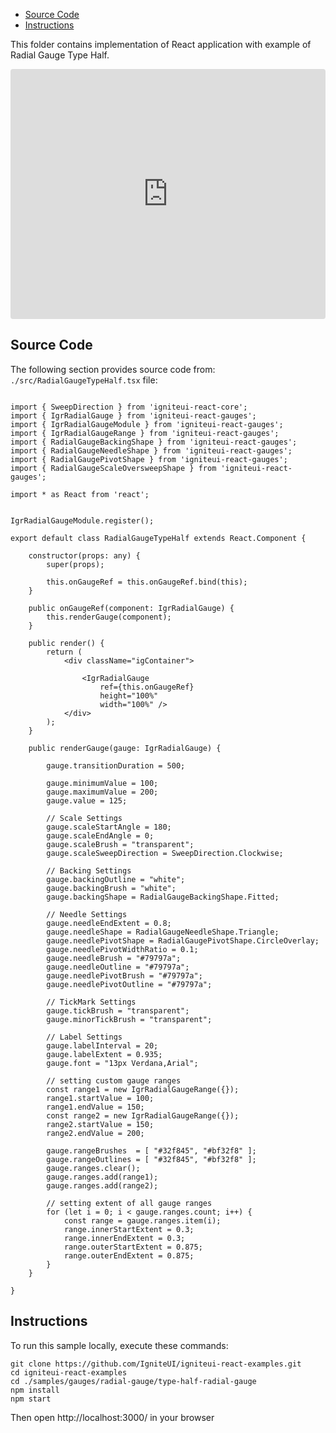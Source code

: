 <!-- NOTE: do not change this file because it will be auto re-generated from template file: -->
<!-- https://github.com/IgniteUI/igniteui-react-examples/tree/master/sample-template-files/ReadMe.md -->

<!-- ## Table of Contents -->
<!-- - [Sample Preview](#Sample-Preview) -->
- [Source Code](#Source-Code)
- [Instructions](#Instructions)

This folder contains implementation of React application with example of Radial Gauge Type Half.
<!-- in the Radial Gauge component -->
<!-- [Radial Gauge](https://infragistics.com/Reactsite/components/radial-gauge.html) -->

<html lang="en" xmlns="http://www.w3.org/1999/xhtml">
    <body>
        <!-- <a target="_blank" href="https://codesandbox.io/s/github/IgniteUI/igniteui-react-examples/tree/master/samples/gauges/radial-gauge/type-half-radial-gauge?fontsize=14&hidenavigation=1&theme=dark&view=preview&file=/src/RadialGaugeTypeHalf.tsx" rel="noopener noreferrer">
            <img height="40px" style="border-radius: 0.5rem" alt="Edit on CodeSandbox" src="https://static.infragistics.com/xplatform/images/sandbox/edit.png"/>
        </a> -->
        <!-- <a target="_blank"
href="https://codesandbox.io/s/github/IgniteUI/igniteui-react-examples/tree/master/samples/maps/geo-map/binding-csv-points?fontsize=14&hidenavigation=1&theme=dark&view=preview">
            <img alt="Edit Sample" src="https://codesandbox.io/static/img/play-codesandbox.svg"/>
        </a> -->
        <!-- <a target="_blank" style="margin-left: 0.5rem"
href="https://codesandbox.io/embed/github/IgniteUI/igniteui-react-examples/tree/master/samples/gauges/radial-gauge/type-half-radial-gauge?fontsize=14&hidenavigation=1&theme=dark&view=preview&file=/src/RadialGaugeTypeHalf.tsx">
            <img height="40px" style="border-radius: 5px" alt="View on CodeSandbox" src="https://static.infragistics.com/xplatform/images/sandbox/view.png"/>
        </a> -->
        <!-- <a target="_blank"
href="https://codesandbox.io/embed/github/IgniteUI/igniteui-react-examples/tree/master/samples/maps/geo-map/binding-csv-points?fontsize=14&hidenavigation=1&theme=dark&view=preview">
            <img alt="View on CodeSandbox" src="https://static.infragistics.com/xplatform/images/sandbox/view.png"/>
        </a>
https://codesandbox.io/embed/react-treemap-overview-rtb45
https://codesandbox.io/static/img/play-codesandbox.svg
https://codesandbox.io/embed/react-treemap-overview-rtb45?view=browser -->
    </body>
</html>

<!-- ## Sample Preview -->

<iframe
  src="https://codesandbox.io/embed/github/IgniteUI/igniteui-react-examples/tree/master/samples/gauges/radial-gauge/type-half-radial-gauge?fontsize=14&hidenavigation=1&theme=dark&view=preview&file=/src/RadialGaugeTypeHalf.tsx"
  style="width:100%; height:400px; border:0; border-radius: 4px; overflow:hidden;"
  allow="accelerometer; ambient-light-sensor; camera; encrypted-media; geolocation; gyroscope; hid; microphone; midi; payment; usb; vr"
  sandbox="allow-forms allow-modals allow-popups allow-presentation allow-same-origin allow-scripts"
></iframe>

## Source Code

The following section provides source code from:
`./src/RadialGaugeTypeHalf.tsx` file:

```tsx

import { SweepDirection } from 'igniteui-react-core';
import { IgrRadialGauge } from 'igniteui-react-gauges';
import { IgrRadialGaugeModule } from 'igniteui-react-gauges';
import { IgrRadialGaugeRange } from 'igniteui-react-gauges';
import { RadialGaugeBackingShape } from 'igniteui-react-gauges';
import { RadialGaugeNeedleShape } from 'igniteui-react-gauges';
import { RadialGaugePivotShape } from 'igniteui-react-gauges';
import { RadialGaugeScaleOversweepShape } from 'igniteui-react-gauges';

import * as React from 'react';


IgrRadialGaugeModule.register();

export default class RadialGaugeTypeHalf extends React.Component {

    constructor(props: any) {
        super(props);

        this.onGaugeRef = this.onGaugeRef.bind(this);
    }

    public onGaugeRef(component: IgrRadialGauge) {
        this.renderGauge(component);
    }

    public render() {
        return (
            <div className="igContainer">

                <IgrRadialGauge
                    ref={this.onGaugeRef}
                    height="100%"
                    width="100%" />
            </div>
        );
    }

    public renderGauge(gauge: IgrRadialGauge) {

        gauge.transitionDuration = 500;

        gauge.minimumValue = 100;
        gauge.maximumValue = 200;
        gauge.value = 125;

        // Scale Settings
        gauge.scaleStartAngle = 180;
        gauge.scaleEndAngle = 0;
        gauge.scaleBrush = "transparent";
        gauge.scaleSweepDirection = SweepDirection.Clockwise;

        // Backing Settings
        gauge.backingOutline = "white";
        gauge.backingBrush = "white";
        gauge.backingShape = RadialGaugeBackingShape.Fitted;

        // Needle Settings
        gauge.needleEndExtent = 0.8;
        gauge.needleShape = RadialGaugeNeedleShape.Triangle;
        gauge.needlePivotShape = RadialGaugePivotShape.CircleOverlay;
        gauge.needlePivotWidthRatio = 0.1;
        gauge.needleBrush = "#79797a";
        gauge.needleOutline = "#79797a";
        gauge.needlePivotBrush = "#79797a";
        gauge.needlePivotOutline = "#79797a";

        // TickMark Settings
        gauge.tickBrush = "transparent";
        gauge.minorTickBrush = "transparent";

        // Label Settings
        gauge.labelInterval = 20;
        gauge.labelExtent = 0.935;
        gauge.font = "13px Verdana,Arial";

        // setting custom gauge ranges
        const range1 = new IgrRadialGaugeRange({});
        range1.startValue = 100;
        range1.endValue = 150;
        const range2 = new IgrRadialGaugeRange({});
        range2.startValue = 150;
        range2.endValue = 200;

        gauge.rangeBrushes  = [ "#32f845", "#bf32f8" ];
        gauge.rangeOutlines = [ "#32f845", "#bf32f8" ];
        gauge.ranges.clear();
        gauge.ranges.add(range1);
        gauge.ranges.add(range2);

        // setting extent of all gauge ranges
        for (let i = 0; i < gauge.ranges.count; i++) {
            const range = gauge.ranges.item(i);
            range.innerStartExtent = 0.3;
            range.innerEndExtent = 0.3;
            range.outerStartExtent = 0.875;
            range.outerEndExtent = 0.875;
        }
    }

}
```

## Instructions
To run this sample locally, execute these commands:

```
git clone https://github.com/IgniteUI/igniteui-react-examples.git
cd igniteui-react-examples
cd ./samples/gauges/radial-gauge/type-half-radial-gauge
npm install
npm start

```

Then open http://localhost:3000/ in your browser


